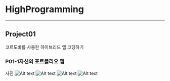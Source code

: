 # HighProgramming
***
## Project01
코르도바를 사용한 하이브리드 앱 코딩하기

### P01-1자신의 포트폴리오 앱


사진
![Alt text](/path/to/img.jpg)
![Alt text](/path/to/img.jpg)
![Alt text](/path/to/img.jpg)
![Alt text](/path/to/img.jpg)
